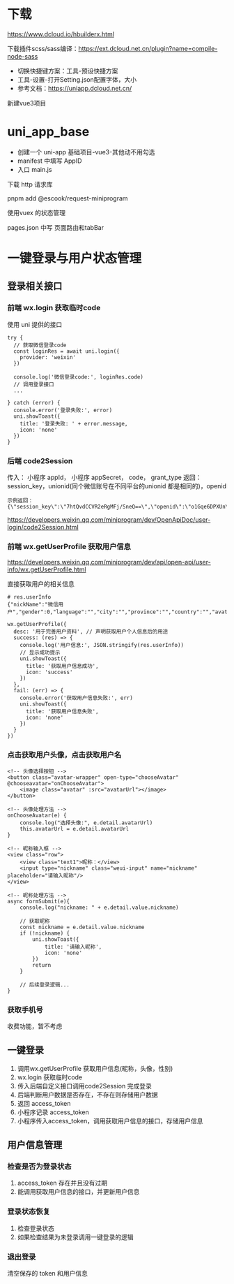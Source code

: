 # 下载

https://www.dcloud.io/hbuilderx.html

下载插件scss/sass编译：https://ext.dcloud.net.cn/plugin?name=compile-node-sass

* 切换快捷键方案：工具-预设快捷方案
* 工具-设置-打开Setting.json配置字体，大小
* 参考文档：https://uniapp.dcloud.net.cn/

新建vue3项目



# uni_app_base

* 创建一个 uni-app 基础项目-vue3-其他动不用勾选
* manifest 中填写 AppID
* 入口 main.js

下载 http 请求库

pnpm add @escook/request-miniprogram

使用vuex 的状态管理

pages.json 中写 页面路由和tabBar

# 一键登录与用户状态管理

## 登录相关接口

### 前端 wx.login 获取临时code

使用 uni 提供的接口

~~~vue
try {
  // 获取微信登录code
  const loginRes = await uni.login({
    provider: 'weixin'
  })

  console.log('微信登录code:', loginRes.code)
  // 调用登录接口
  ...

} catch (error) {
  console.error('登录失败:', error)
  uni.showToast({
    title: '登录失败: ' + error.message,
    icon: 'none'
  })
}
~~~

### 后端 code2Session

传入： 小程序 appId， 小程序 appSecret， code， grant_type
返回： session_key，unionid(同个微信账号在不同平台的unionid 都是相同的)，openid

~~~
示例返回：
{\"session_key\":\"7htQvdCCVR2eRgMFj/SneQ==\",\"openid\":\"o1Gqe6DPXUnYqa3MdNMyOlwFJ22w\"}","level":"info","span":"f6af84092c254d93","trace":"0f3cfd7df0efe9e7d88212c8779fc838"}
~~~

https://developers.weixin.qq.com/miniprogram/dev/OpenApiDoc/user-login/code2Session.html

### 前端 wx.getUserProfile 获取用户信息

https://developers.weixin.qq.com/miniprogram/dev/api/open-api/user-info/wx.getUserProfile.html

直接获取用户的相关信息

~~~
# res.userInfo
{"nickName":"微信用户","gender":0,"language":"","city":"","province":"","country":"","avatarUrl":"https://thirdwx.qlogo.cn/mmopen/vi_32/POgEwh4mIHO4nibH0KlMECNjjGxQUq24ZEaGT4poC6icRiccVGKSyXwibcPq4BWmiaIGuG1icwxaQX6grC9VemZoJ8rg/132","is_demote":true}
~~~

~~~
wx.getUserProfile({
  desc: '用于完善用户资料', // 声明获取用户个人信息后的用途
  success: (res) => {
    console.log('用户信息:', JSON.stringify(res.userInfo))
    // 显示成功提示
    uni.showToast({
      title: '获取用户信息成功',
      icon: 'success'
    })
  },
  fail: (err) => {
    console.error('获取用户信息失败:', err)
    uni.showToast({
      title: '获取用户信息失败',
      icon: 'none'
    })
  }
})
~~~



### 点击获取用户头像，点击获取用户名

```
<!-- 头像选择按钮 -->
<button class="avatar-wrapper" open-type="chooseAvatar" @chooseavatar="onChooseAvatar">
    <image class="avatar" :src="avatarUrl"></image>
</button>

<!-- 头像处理方法 -->
onChooseAvatar(e) {
    console.log("选择头像:", e.detail.avatarUrl)
    this.avatarUrl = e.detail.avatarUrl
}

<!-- 昵称输入框 -->
<view class="row">
    <view class="text1">昵称：</view>
    <input type="nickname" class="weui-input" name="nickname" placeholder="请输入昵称"/>
</view>

<!-- 昵称处理方法 -->
async formSubmit(e){
    console.log("nickname: " + e.detail.value.nickname)

    // 获取昵称
    const nickname = e.detail.value.nickname
    if (!nickname) {
        uni.showToast({
            title: '请输入昵称',
            icon: 'none'
        })
        return
    }
    
    // 后续登录逻辑...
}
```



### 获取手机号

收费功能，暂不考虑

## 一键登录

1. 调用wx.getUserProfile 获取用户信息(昵称，头像，性别)
2. wx.login 获取临时code
3. 传入后端自定义接口调用code2Session 完成登录
4. 后端判断用户数据是否存在，不存在则存储用户数据
5. 返回 access_token
6. 小程序记录 access_token
7. 小程序传入access_token，调用获取用户信息的接口，存储用户信息

## 用户信息管理

### 检查是否为登录状态

1. access_token 存在并且没有过期
2. 能调用获取用户信息的接口，并更新用户信息

### 登录状态恢复

1. 检查登录状态
2. 如果检查结果为未登录调用一键登录的逻辑

### 退出登录

清空保存的 token 和用户信息



